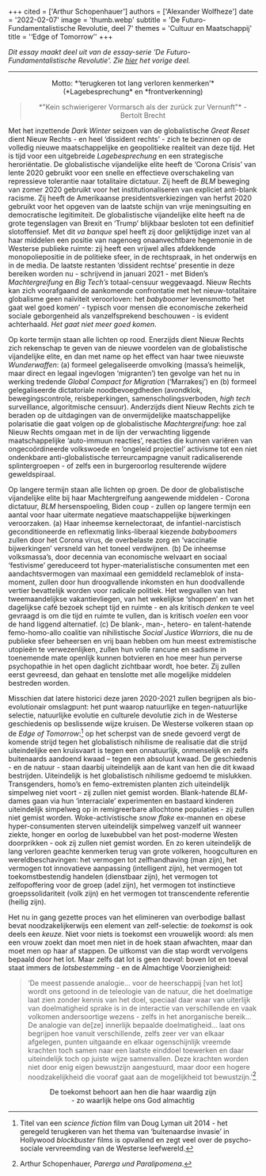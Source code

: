 +++
cited = ['Arthur Schopenhauer']
authors = ['Alexander Wolfheze']
date = '2022-02-07'
image = 'thumb.webp'
subtitle = 'De Futuro-Fundamentalistische Revolutie, deel 7'
themes = 'Cultuur en Maatschappij'
title = '‘Edge of Tomorrow’'
+++


_Dit essay maakt deel uit van de essay-serie 'De Futuro-Fundamentalistische Revolutie'. Zie [hier](https://reactionair.nl/artikelen/die-tyranny-verdrijven/) het vorige deel._

---


<p style="text-align: center;">
Motto: *‘terugkeren tot lang verloren kenmerken’*<br />
(*Lagebesprechung* en *frontverkenning</i>)
</p>

<blockquote style="text-align: center;">
<p>*"Kein schwierigerer Vormarsch als der zurück zur Vernunft"* - Bertolt Brecht</p>
</blockquote>

Met het inzettende _Dark Winter_ seizoen van de globalistische _Great Reset_ dient Nieuw Rechts - en heel ‘dissident rechts’ - zich te bezinnen op de volledig nieuwe maatschappelijke en geopolitieke realiteit van deze tijd. Het is tijd voor een uitgebreide _Lagebesprechung_ en een strategische heroriëntatie. De globalistische vijandelijke elite heeft de ‘Corona Crisis’ van lente 2020 gebruikt voor een snelle en effectieve overschakeling van repressieve tolerantie naar totalitaire dictatuur. Zij heeft de _BLM_ beweging van zomer 2020 gebruikt voor het institutionaliseren van expliciet anti-blank racisme. Zij heeft de Amerikaanse presidentsverkiezingen van herfst 2020 gebruikt voor het opgeven van de laatste schijn van vrije meningsuiting en democratische legitimiteit. De globalistische vijandelijke elite heeft na de grote tegenslagen van Brexit en ‘Trump’ blijkbaar besloten tot een definitief slotoffensief. Met dit _va banque_ spel heeft zij door gelijktijdige inzet van al haar middelen een positie van nagenoeg onaanvechtbare hegemonie in de Westerse publieke ruimte: zij heeft een vrijwel alles afdekkende monopoliepositie in de politieke sfeer, in de rechtspraak, in het onderwijs en in de media. De laatste restanten ‘dissident rechtse’ presentie in deze bereiken worden nu - schrijvend in januari 2021 - met Biden’s _Machtergreifung_ en _Big Tech’s_ totaal-censuur weggevaagd. Nieuw Rechts kan zich voorafgaand de aankomende confrontatie met het nieuw-totalitaire globalisme geen naïviteit veroorloven: het _babyboomer_ levensmotto ‘het gaat wel goed komen’ - typisch voor mensen die economische zekerheid sociale geborgenheid als vanzelfsprekend beschouwen - is evident achterhaald. _Het gaat niet meer goed komen_.

Op korte termijn staan alle lichten op rood. Enerzijds dient Nieuw Rechts zich rekenschap te geven van de nieuwe voordelen van de globalistische vijandelijke elite, en dan met name op het effect van haar twee nieuwste _Wunderwaffen_: (a) formeel gelegaliseerde omvolking (massa’s heimelijk, maar direct en legaal ingevlogen ‘migranten’) ten gevolge van het nu in werking tredende _Global Compact for Migration_ (‘Marrakesj’) en (b) formeel gelegaliseerde dictatoriale noodbevoegdheden (avondklok, bewegingscontrole, reisbeperkingen, samenscholingsverboden, _high tech_ surveillance, algoritmische censuur). Anderzijds dient Nieuw Rechts zich te beraden op de uitdagingen van de onvermijdelijke maatschappelijke polarisatie die gaat volgen op de globalistische _Machtergreifung_: hoe zal Nieuw Rechts omgaan met in de lijn der verwachting liggende maatschappelijke ‘auto-immuun reacties’, reacties die kunnen variëren van ongecoördineerde volkswoede en ‘ongeleid projectiel’ activisme tot een niet ondenkbare anti-globalistische terreurcampagne vanuit radicaliserende splintergroepen - of zelfs een in burgeroorlog resulterende wijdere geweldspiraal.

Op langere termijn staan alle lichten op groen. De door de globalistische vijandelijke elite bij haar Machtergreifung aangewende middelen - Corona dictatuur, _BLM_ hersenspoeling, Biden coup - zullen op langere termijn een aantal voor haar uitermate negatieve maatschappelijke bijwerkingen veroorzaken. (a) Haar inheemse kernelectoraat, de  infantiel-narcistisch geconditioneerde en reflexmatig links-liberaal kiezende _babyboomers_ zullen door het Corona virus, de overbelaste zorg en ‘vaccinatie bijwerkingen’ versneld van het toneel verdwijnen. (b) De inheemse volksmassa’s, door decennia van economische welvaart en sociaal ‘festivisme’ gereduceerd tot hyper-materialistische consumenten met een aandachtsvermogen van maximaal een gemiddeld reclameblok of insta-moment, zullen door hun droogvallende inkomsten en hun doodvallende vertier bevattelijk worden voor radicale politiek. Het wegvallen van het tweemaandelijkse vakantievliegen, van het wekelijkse ‘shoppen’ en van het dagelijkse café bezoek schept tijd en ruimte - en als kritisch _denken_ te veel gevraagd is om die tijd en ruimte te vullen, dan is kritisch _voelen_ een voor de hand liggend alternatief. (c) De blank-, man-, hetero- en talent-hatende femo-homo-allo coalitie van nihilistische _Social Justice Warriors_, die nu de publieke sfeer beheersen en vrij baan hebben om hun meest extremistische utopieën te verwezenlijken, zullen hun volle rancune en sadisme in toenemende mate openlijk kunnen botvieren en hoe meer hun perverse psychopathie in het open daglicht zichtbaar wordt, hoe beter. Zij zullen eerst gevreesd, dan gehaat en tenslotte met alle mogelijke middelen bestreden worden.

Misschien dat latere historici deze jaren 2020-2021 zullen begrijpen als bio-evolutionair omslagpunt: het punt waarop natuurlijke en tegen-natuurlijke selectie, natuurlijke evolutie en culturele devolutie zich in de Westerse geschiedenis op beslissende wijze kruisen. De Westerse volkeren staan op de _Edge of Tomorrow_:[^1] op het scherpst van de snede gevoerd vergt de komende strijd tegen het globalistisch nihilisme de realisatie dat die strijd uiteindelijke een kruisvaart is tegen een onnatuurlijk, onmenselijk en zelfs buitenaards aandoend kwaad – tegen een absoluut kwaad. De geschiedenis - en de natuur - staan daarbij uiteindelijk aan de kant van hen die dit kwaad bestrijden. Uiteindelijk is het globalistisch nihilisme gedoemd te mislukken. Transgenders, homo’s en femo-extremisten planten zich uiteindelijk simpelweg niet voort - zij zullen niet gemist worden. Blank-hatende *BLM*-dames gaan via hun ‘interraciale’ experimenten en bastaard kinderen uiteindelijk simpelweg op in remigreerbare allochtone populaties - zij zullen niet gemist worden. Woke-activistische _snow flake_ ex-mannen en obese hyper-consumenten sterven uiteindelijk simpelweg vanzelf uit wanneer ziekte, honger en oorlog de luxebubbel van het post-moderne Westen doorprikken - ook zij zullen niet gemist worden. En zo keren uiteindelijk de lang verloren geachte kenmerken terug van grote volkeren, hoogculturen en wereldbeschavingen: het vermogen tot zelfhandhaving (man zijn), het vermogen tot innovatieve aanpassing (intelligent zijn), het vermogen tot toekomstbestendig handelen (dienstbaar zijn), het vermogen tot zelfopoffering voor de groep (adel zijn), het vermogen tot instinctieve groepssolidariteit (volk zijn) en het vermogen tot transcendente referentie (heilig zijn).

Het nu in gang gezette proces van het elimineren van overbodige ballast bevat noodzakelijkerwijs een element van zelf-selectie: de _toekomst_ is ook deels een _keuze_. Niet voor niets is toekomst een vrouwelijk woord: als men een vrouw zoekt dan moet men niet in de hoek staan afwachten, maar dan moet men op haar af stappen. De uitkomst van die stap wordt vervolgens bepaald door het lot. Maar zelfs dat lot is geen _toeval_: boven lot en toeval staat immers de _lotsbestemming_ - en de Almachtige Voorzienigheid:

>‘De meest passende analogie… voor de heerschappij [van het lot] wordt ons getoond in de teleologie van de natuur, die het doelmatige laat zien zonder kennis van het doel, speciaal daar waar van uiterlijk van doelmatigheid sprake is in de interactie van verschillende en vaak volkomen andersoortige wezens - zelfs in het anorganische bereik… De analogie van de[ze] innerlijk bepaalde doelmatigheid… laat ons begrijpen hoe vanuit verschillende, zelfs zeer ver van elkaar afgelegen, punten uitgaande en elkaar ogenschijnlijk vreemde krachten toch samen naar een laatste einddoel toewerken en daar uiteindelijk toch op juiste wijze samenvallen. Deze krachten worden niet door enig eigen bewustzijn aangestuurd, maar door een hogere noodzakelijkheid die vooraf gaat aan de mogelijkheid tot bewustzijn.’[^2]

<p style="text-align: center;">
De toekomst behoort aan hen die haar waardig zijn</br>
- zo waarlijk helpe ons God almachtig
</p>


[^1]: Titel van een _science fiction_ film van Doug Lyman uit 2014 - het geregeld terugkeren van het thema van ‘buitenaardse invasie’ in Hollywood _blockbuster_ films is opvallend en zegt veel over de psycho-sociale vervreemding van de Westerse leefwereld.
[^2]: Arthur Schopenhauer, _Parerga und Paralipomena_.
